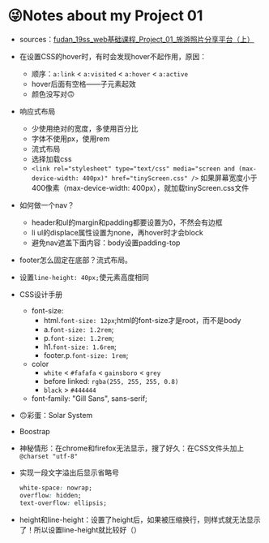 # 😜Notes about my Project 01  

* sources：[fudan_19ss_web基础课程_Project_01_旅游照片分享平台（上）](https://github.com/fudansswebfundamental/Project1-2020)

* 在设置CSS的hover时，有时会发现hover不起作用，原因：  
  * 顺序：`a:link` < `a:visited` < `a:hover` < `a:active`
  * hover后面有空格——子元素起效  
  * 颜色没写对🙃

* 响应式布局  
  * 少使用绝对的宽度，多使用百分比  
  * 字体不使用px，使用rem  
  * 流式布局  
  * 选择加载css  
  * `<link rel="stylesheet" type="text/css" media="screen and (max-device-width: 400px)" href="tinyScreen.css" />`
  如果屏幕宽度小于400像素（max-device-width: 400px），就加载tinyScreen.css文件

* 如何做一个nav？
  * header和ul的margin和padding都要设置为0，不然会有边框  
  * li ul的displace属性设置为none，再hover时才会block
  * 避免nav遮盖下面内容：body设置padding-top  

* footer怎么固定在底部？流式布局。

* 设置`line-height: 40px;`使元素高度相同

* CSS设计手册
  * font-size:
    * html.`font-size: 12px`;html的font-size才是root，而不是body
    * a.`font-size: 1.2rem`;
    * p.`font-size: 1.2rem`;
    * h1.`font-size: 1.6rem`;
    * footer.p.`font-size: 1rem`;
  * color
    * `white` < `#fafafa` < `gainsboro` < `grey`
    * before linked: `rgba(255, 255, 255, 0.8)`
    * `black` > `#444444`
  * font-family: "Gill Sans", sans-serif;

* 🙃彩蛋：Solar System

* Boostrap

* 神秘情形：在chrome和firefox无法显示，搜了好久：在CSS文件头加上 `@charset "utf-8"`

* 实现一段文字溢出后显示省略号

    ```css
    white-space: nowrap;
    overflow: hidden;
    text-overflow: ellipsis;
    ```

* height和line-height：设置了height后，如果被压缩换行，则样式就无法显示了！所以设置line-height就比较好（）
